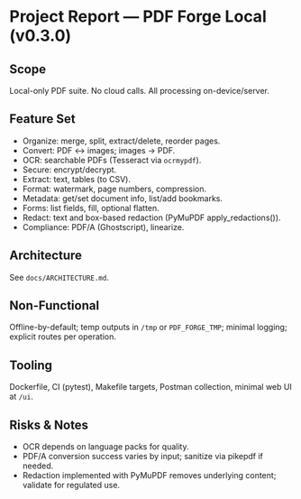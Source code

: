 # Project Report — PDF Forge Local (v0.3.0)

## Scope
Local-only PDF suite. No cloud calls. All processing on-device/server.

## Feature Set
- Organize: merge, split, extract/delete, reorder pages.
- Convert: PDF ↔ images; images → PDF.
- OCR: searchable PDFs (Tesseract via `ocrmypdf`).
- Secure: encrypt/decrypt.
- Extract: text, tables (to CSV).
- Format: watermark, page numbers, compression.
- Metadata: get/set document info, list/add bookmarks.
- Forms: list fields, fill, optional flatten.
- Redact: text and box-based redaction (PyMuPDF apply_redactions()).
- Compliance: PDF/A (Ghostscript), linearize.

## Architecture
See `docs/ARCHITECTURE.md`.

## Non-Functional
Offline-by-default; temp outputs in `/tmp` or `PDF_FORGE_TMP`; minimal logging; explicit routes per operation.

## Tooling
Dockerfile, CI (pytest), Makefile targets, Postman collection, minimal web UI at `/ui`.

## Risks & Notes
- OCR depends on language packs for quality.
- PDF/A conversion success varies by input; sanitize via pikepdf if needed.
- Redaction implemented with PyMuPDF removes underlying content; validate for regulated use.
